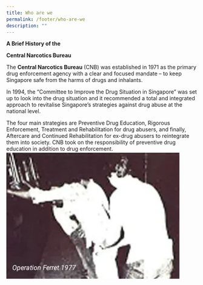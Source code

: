 ```yaml
---
title: Who are we
permalink: /footer/who-are-we
description: ""
---
```

**A Brief History of the**

**Central Narcotics Bureau**
 
The **Central Narcotics Bureau** (CNB) was established in 1971 as the primary drug enforcement agency with a clear and focused mandate – to keep Singapore safe from the harms of drugs and inhalants.

In 1994, the “Committee to Improve the Drug Situation in Singapore” was set up to look into the drug situation and it recommended a total and integrated approach to revitalise Singapore’s strategies against drug abuse at the national level.

The four main strategies are Preventive Drug Education, Rigorous Enforcement, Treatment and Rehabilitation for drug abusers, and finally, Aftercare and Continued Rehabilitation for ex-drug abusers to reintegrate them into society. CNB took on the responsibility of preventive drug education in addition to drug enforcement.
![brief history](/images/brief-history.jpg)

